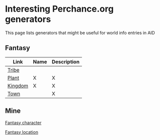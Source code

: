 # Interesting Perchance.org generators
This page lists generators that might be useful for world info entries in AID

## Fantasy

Link | Name | Description
------------ | ------------- | -------------
[Tribe](https://perchance.org/create-a-fantasy-tribe) |  | 
[Plant](https://perchance.org/fantasyingredientgenerator) | X | X
[Kingdom](https://perchance.org/fantasy-kingdom-generator-by-trash-queen) | X | X
[Town](https://perchance.org/fantasytowns) |  | X

## Mine
[Fantasy character](https://perchance.org/aid-fantasy-character-generator)

[Fantasy location](https://perchance.org/aid-fantasy-location-generator)




